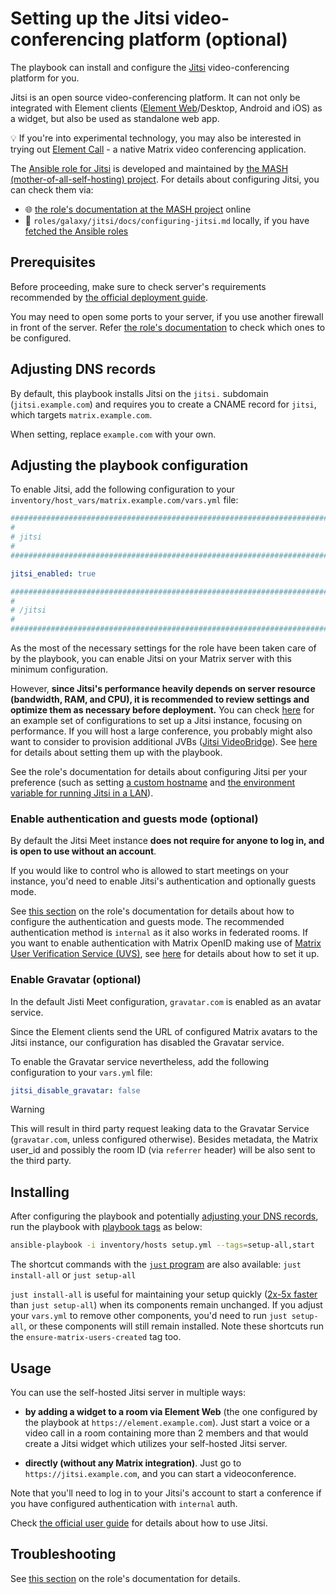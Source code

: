 <!--
SPDX-FileCopyrightText: 2020 - 2024 MDAD project contributors
SPDX-FileCopyrightText: 2020 - 2024 Slavi Pantaleev
SPDX-FileCopyrightText: 2020 Aaron Raimist
SPDX-FileCopyrightText: 2020 Chris van Dijk
SPDX-FileCopyrightText: 2020 Dominik Zajac
SPDX-FileCopyrightText: 2020 Mickaël Cornière
SPDX-FileCopyrightText: 2022 François Darveau
SPDX-FileCopyrightText: 2022 Warren Bailey
SPDX-FileCopyrightText: 2023 Antonis Christofides
SPDX-FileCopyrightText: 2023 Pierre 'McFly' Marty
SPDX-FileCopyrightText: 2024 - 2025 Suguru Hirahara

SPDX-License-Identifier: AGPL-3.0-or-later
-->

# Setting up the Jitsi video-conferencing platform (optional)

The playbook can install and configure the [Jitsi](https://jitsi.org/) video-conferencing platform for you.

Jitsi is an open source video-conferencing platform. It can not only be integrated with Element clients ([Element Web](configuring-playbook-client-element-web.md)/Desktop, Android and iOS) as a widget, but also be used as standalone web app.

💡 If you're into experimental technology, you may also be interested in trying out [Element Call](configuring-playbook-element-call.md) - a native Matrix video conferencing application.

The [Ansible role for Jitsi](https://github.com/mother-of-all-self-hosting/ansible-role-jitsi) is developed and maintained by [the MASH (mother-of-all-self-hosting) project](https://github.com/mother-of-all-self-hosting). For details about configuring Jitsi, you can check them via:
- 🌐 [the role's documentation at the MASH project](https://github.com/mother-of-all-self-hosting/ansible-role-jitsi/blob/main/docs/configuring-jitsi.md) online
- 📁 `roles/galaxy/jitsi/docs/configuring-jitsi.md` locally, if you have [fetched the Ansible roles](installing.md#update-ansible-roles)

## Prerequisites

Before proceeding, make sure to check server's requirements recommended by [the official deployment guide](https://jitsi.github.io/handbook/docs/devops-guide/devops-guide-requirements).

You may need to open some ports to your server, if you use another firewall in front of the server. Refer [the role's documentation](https://github.com/mother-of-all-self-hosting/ansible-role-jitsi/blob/main/docs/configuring-jitsi.md#prerequisites) to check which ones to be configured.

## Adjusting DNS records

By default, this playbook installs Jitsi on the `jitsi.` subdomain (`jitsi.example.com`) and requires you to create a CNAME record for `jitsi`, which targets `matrix.example.com`.

When setting, replace `example.com` with your own.

## Adjusting the playbook configuration

To enable Jitsi, add the following configuration to your `inventory/host_vars/matrix.example.com/vars.yml` file:

```yaml
########################################################################
#                                                                      #
# jitsi                                                                #
#                                                                      #
########################################################################

jitsi_enabled: true

########################################################################
#                                                                      #
# /jitsi                                                               #
#                                                                      #
########################################################################
```

As the most of the necessary settings for the role have been taken care of by the playbook, you can enable Jitsi on your Matrix server with this minimum configuration.

However, **since Jitsi's performance heavily depends on server resource (bandwidth, RAM, and CPU), it is recommended to review settings and optimize them as necessary before deployment.** You can check [here](https://github.com/mother-of-all-self-hosting/ansible-role-jitsi/blob/main/docs/configuring-jitsi.md#example-configurations) for an example set of configurations to set up a Jitsi instance, focusing on performance. If you will host a large conference, you probably might also want to consider to provision additional JVBs ([Jitsi VideoBridge](https://github.com/jitsi/jitsi-videobridge)). See [here](https://github.com/mother-of-all-self-hosting/ansible-role-jitsi/blob/main/docs/configuring-jitsi.md#set-up-additional-jvbs-for-more-video-conferences-optional) for details about setting them up with the playbook.

See the role's documentation for details about configuring Jitsi per your preference (such as setting [a custom hostname](https://github.com/mother-of-all-self-hosting/ansible-role-jitsi/blob/main/docs/configuring-jitsi.md#set-the-hostname) and [the environment variable for running Jitsi in a LAN](https://github.com/mother-of-all-self-hosting/ansible-role-jitsi/blob/main/docs/configuring-jitsi.md#configure-jvb_advertise_ips-for-running-behind-nat-or-on-a-lan-environment-optional)).

### Enable authentication and guests mode (optional)

By default the Jitsi Meet instance **does not require for anyone to log in, and is open to use without an account**.

If you would like to control who is allowed to start meetings on your instance, you'd need to enable Jitsi's authentication and optionally guests mode.

See [this section](https://github.com/mother-of-all-self-hosting/ansible-role-jitsi/blob/main/docs/configuring-jitsi.md#configure-jitsi-authentication-and-guests-mode-optional) on the role's documentation for details about how to configure the authentication and guests mode. The recommended authentication method is `internal` as it also works in federated rooms. If you want to enable authentication with Matrix OpenID making use of [Matrix User Verification Service (UVS)](configuring-playbook-user-verification-service.md), see [here](https://github.com/mother-of-all-self-hosting/ansible-role-jitsi/blob/main/docs/configuring-jitsi.md#authenticate-using-matrix-openid-auth-type-matrix) for details about how to set it up.

### Enable Gravatar (optional)

In the default Jisti Meet configuration, `gravatar.com` is enabled as an avatar service.

Since the Element clients send the URL of configured Matrix avatars to the Jitsi instance, our configuration has disabled the Gravatar service.

To enable the Gravatar service nevertheless, add the following configuration to your `vars.yml` file:

```yaml
jitsi_disable_gravatar: false
```

> [!WARNING]
> This will result in third party request leaking data to the Gravatar Service (`gravatar.com`, unless configured otherwise). Besides metadata, the Matrix user_id and possibly the room ID (via `referrer` header) will be also sent to the third party.

## Installing

After configuring the playbook and potentially [adjusting your DNS records](#adjusting-dns-records), run the playbook with [playbook tags](playbook-tags.md) as below:

<!-- NOTE: let this conservative command run (instead of install-all) to make it clear that failure of the command means something is clearly broken. -->
```sh
ansible-playbook -i inventory/hosts setup.yml --tags=setup-all,start
```

The shortcut commands with the [`just` program](just.md) are also available: `just install-all` or `just setup-all`

`just install-all` is useful for maintaining your setup quickly ([2x-5x faster](../CHANGELOG.md#2x-5x-performance-improvements-in-playbook-runtime) than `just setup-all`) when its components remain unchanged. If you adjust your `vars.yml` to remove other components, you'd need to run `just setup-all`, or these components will still remain installed. Note these shortcuts run the `ensure-matrix-users-created` tag too.

## Usage

You can use the self-hosted Jitsi server in multiple ways:

- **by adding a widget to a room via Element Web** (the one configured by the playbook at `https://element.example.com`). Just start a voice or a video call in a room containing more than 2 members and that would create a Jitsi widget which utilizes your self-hosted Jitsi server.

- **directly (without any Matrix integration)**. Just go to `https://jitsi.example.com`, and you can start a videoconference.

Note that you'll need to log in to your Jitsi's account to start a conference if you have configured authentication with `internal` auth.

Check [the official user guide](https://jitsi.github.io/handbook/docs/category/user-guide) for details about how to use Jitsi.

## Troubleshooting

See [this section](https://github.com/mother-of-all-self-hosting/ansible-role-jitsi/blob/main/docs/configuring-jitsi.md#troubleshooting) on the role's documentation for details.

